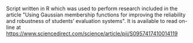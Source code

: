 Script written in R which was used to perform research included in the article
"Using Gaussian membership functions for improving the reliability and robustness of students’ evaluation systems". It is available to read on-line at https://www.sciencedirect.com/science/article/pii/S0957417410014119
